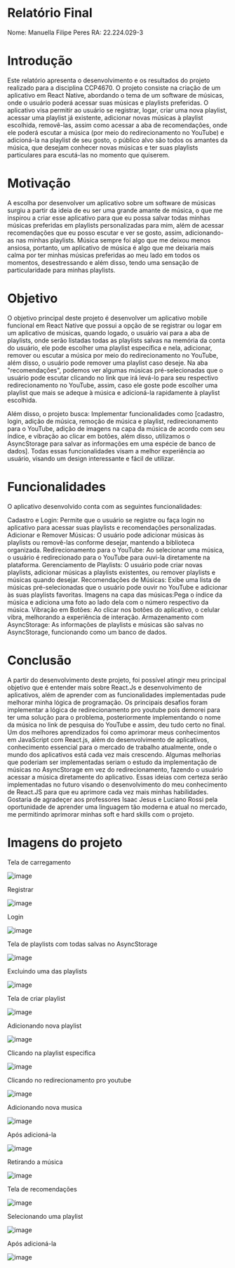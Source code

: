 # Relatório Final

Nome: Manuella Filipe Peres
RA: 22.224.029-3

# Introdução

Este relatório apresenta o desenvolvimento e os resultados do projeto realizado para a disciplina CCP4670. O projeto consiste na criação de um aplicativo em React Native, abordando o tema de um software de músicas, onde o usuário poderá acessar suas músicas e playlists preferidas. O aplicativo visa permitir ao usuário se registrar, logar, criar uma nova playlist, acessar uma playlist já existente, adicionar novas músicas à playlist escolhida, removê-las, assim como acessar a aba de recomendações, onde ele poderá escutar a música (por meio do redirecionamento no YouTube) e adicioná-la na playlist de seu gosto, o público alvo são todos os amantes da música, que desejam conhecer novas músicas e ter suas playlists particulares para escutá-las no momento que quiserem.

# Motivação

A escolha por desenvolver um aplicativo sobre um software de músicas surgiu a partir da ideia de eu ser uma grande amante de música, o que me inspirou a criar esse aplicativo para que eu possa salvar todas minhas músicas preferidas em playlists personalizadas para mim, além de acessar recomendações que eu posso escutar e ver se gosto, assim, adicionando-as nas minhas playlists.
Música sempre foi algo que me deixou menos ansiosa, portanto, um aplicativo de música é algo que me deixaria mais calma por ter minhas músicas preferidas ao meu lado em todos os momentos, desestressando e além disso, tendo uma sensação de particularidade para minhas playlists.

# Objetivo

O objetivo principal deste projeto é desenvolver um aplicativo mobile funcional em React Native que possui a opção de se registrar ou logar em um aplicativo de músicas, quando logado, o usuário vai para a aba de playlists, onde serão listadas todas as playlists salvas na memória da conta do usuário, ele pode escolher uma playlist específica e nela, adicionar, remover ou escutar a música por meio do redirecionamento no YouTube, além disso, o usuário pode remover uma playlist caso deseje. Na aba "recomendações", podemos ver algumas músicas pré-selecionadas que o usuário pode escutar clicando no link que irá levá-lo para seu respectivo redirecionamento no YouTube, assim, caso ele goste pode escolher uma playlist que mais se adeque à música e adicioná-la rapidamente à playlist escolhida.

Além disso, o projeto busca:
Implementar funcionalidades como [cadastro, login, adição de música, remoção de música e playlist, redirecionamento para o YouTube, adição de imagens na capa da música de acordo com seu índice, e vibração ao clicar em botões, além disso, utilizamos o AsyncStorage para salvar as informações em uma espécie de banco de dados]. Todas essas funcionalidades visam a melhor experiência ao usuário, visando um design interessante e fácil de utilizar.

# Funcionalidades

O aplicativo desenvolvido conta com as seguintes funcionalidades:

Cadastro e Login: Permite que o usuário se registre ou faça login no aplicativo para acessar suas playlists e recomendações personalizadas.
Adicionar e Remover Músicas: O usuário pode adicionar músicas às playlists ou removê-las conforme desejar, mantendo a biblioteca organizada.
Redirecionamento para o YouTube: Ao selecionar uma música, o usuário é redirecionado para o YouTube para ouvi-la diretamente na plataforma.
Gerenciamento de Playlists: O usuário pode criar novas playlists, adicionar músicas a playlists existentes, ou remover playlists e músicas quando desejar.
Recomendações de Músicas: Exibe uma lista de músicas pré-selecionadas que o usuário pode ouvir no YouTube e adicionar às suas playlists favoritas.
Imagens na capa das músicas:Pega o índice da música e adiciona uma foto ao lado dela com o número respectivo da música.
Vibração em Botões: Ao clicar nos botões do aplicativo, o celular vibra, melhorando a experiência de interação.
Armazenamento com AsyncStorage: As informações de playlists e músicas são salvas no AsyncStorage, funcionando como um banco de dados.

# Conclusão

A partir do desenvolvimento deste projeto, foi possível atingir meu principal objetivo que é entender mais sobre React.Js e desenvolvimento de aplicativos, além de aprender com as funcionalidades implementadas pude melhorar minha lógica de programação. Os principais desafios foram implementar a lógica de redirecionamento pro youtube pois demorei para ter uma solução para o problema, posteriormente implementando o nome da música no link de pesquisa do YouTube e assim, deu tudo certo no final.
Um dos melhores aprendizados foi como aprimorar meus conhecimentos em JavaScript com React.js, além do desenvolvimento de aplicativos, conhecimento essencial para o mercado de trabalho atualmente, onde o mundo dos aplicativos está cada vez mais crescendo.
Algumas melhorias que poderiam ser implementadas seriam o estudo da implementação de músicas no AsyncStorage em vez do redirecionamento, fazendo o usuário acessar a música diretamente do aplicativo.
Essas ideias com certeza serão implementadas no futuro visando o desenvolvimento do meu conhecimento de React.JS para que eu aprimore cada vez mais minhas habilidades.
Gostaria de agradeçer aos professores Isaac Jesus e Luciano Rossi pela oportunidade de aprender uma linguagem tão moderna e atual no mercado, me permitindo aprimorar minhas soft e hard skills com o projeto.

# Imagens do projeto

Tela de carregamento

![image](https://github.com/user-attachments/assets/7c8fa7c0-8d88-4a1a-83ce-6145609ace10)

Registrar

![image](https://github.com/user-attachments/assets/8fc67d32-b2ac-4ec9-9198-1d1d66fa06ac)

Login

![image](https://github.com/user-attachments/assets/0c949e4f-7bf5-49ba-be6a-42e12330856b)

Tela de playlists com todas salvas no AsyncStorage


![image](https://github.com/user-attachments/assets/870fb7fa-87b4-4b1d-acd9-67b7e5d464fa)



Excluindo uma das playlists

![image](https://github.com/user-attachments/assets/565d5e5a-d3b2-4275-9fec-3806e9c8a939)


Tela de criar playlist

![image](https://github.com/user-attachments/assets/761ef1a2-5584-4c0c-82c8-8ce6022ae94d)

Adicionando nova playlist

![image](https://github.com/user-attachments/assets/af9b59d7-2e07-4148-b3b7-b943095026b9)

Clicando na playlist especifica

![image](https://github.com/user-attachments/assets/a7fa46da-fb58-4ce0-9bbf-4787072d66bd)

Clicando no redirecionamento pro youtube

![image](https://github.com/user-attachments/assets/701889f4-3593-4e44-a009-7a63b51019a6)

Adicionando nova musica

![image](https://github.com/user-attachments/assets/7327a7f8-4fae-49ce-b589-bc5ef982d697)

Após adicioná-la

![image](https://github.com/user-attachments/assets/69451ccb-5ca1-4148-add9-098927e8bd15)

Retirando a música

![image](https://github.com/user-attachments/assets/c7128b7b-8c61-4410-a7af-2d4c57fe0882)


Tela de recomendações

![image](https://github.com/user-attachments/assets/b93dd479-44d2-4622-ab8c-8f03b22f9311)


Selecionando uma playlist

![image](https://github.com/user-attachments/assets/a0920dfb-3c6c-4bb7-8163-02b287e9c03a)


Após adicioná-la

![image](https://github.com/user-attachments/assets/28426458-8861-44c7-ab5f-7c96ea6e17d9)
